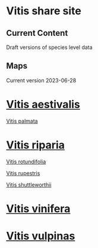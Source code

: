 # Vitis share site

## Current Content

Draft versions of species level data

## Maps
Current version 2023-06-28 

# <a href="https://geospatialcentroid.github.io/vitis/Vitis aestivalis.html" target="_blank">Vitis aestivalis</a>

<a href="https://geospatialcentroid.github.io/vitis/Vitis palmata.html" target="_blank">Vitis palmata</a>

# <a href="https://geospatialcentroid.github.io/vitis/Vitis riparia.html" target="_blank">Vitis riparia</a>

<a href="https://geospatialcentroid.github.io/vitis/Vitis rotundifolia.html" target="_blank">Vitis rotundifolia</a>

<a href="https://geospatialcentroid.github.io/vitis/Vitis rupestris.html" target="_blank">Vitis rupestris</a>

<a href="https://geospatialcentroid.github.io/vitis/Vitis shuttleworthii.html" target="_blank">Vitis shuttleworthii</a>

# <a href="https://geospatialcentroid.github.io/vitis/Vitis vinifera.html" target="_blank">Vitis vinifera</a>

# <a href="https://geospatialcentroid.github.io/vitis/Vitis vulpina.html" target="_blank">Vitis vulpinas</a>

